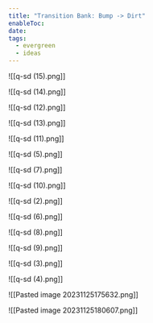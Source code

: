 ```yaml
---
title: "Transition Bank: Bump -> Dirt"
enableToc: 
date: 
tags:
  - evergreen
  - ideas
---
```

![[q-sd (15).png]]

![[q-sd (14).png]]

![[q-sd (12).png]]

![[q-sd (13).png]]

![[q-sd (11).png]]

![[q-sd (5).png]]

![[q-sd (7).png]]

![[q-sd (10).png]]

![[q-sd (2).png]]

![[q-sd (6).png]]

![[q-sd (8).png]]

![[q-sd (9).png]]

![[q-sd (3).png]]

![[q-sd (4).png]]

![[Pasted image 20231125175632.png]]

![[Pasted image 20231125180607.png]]